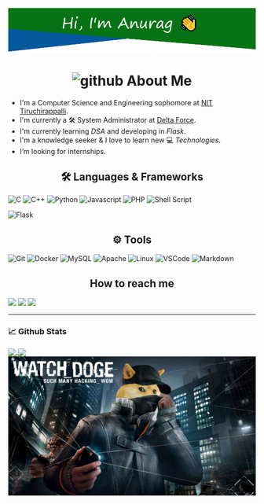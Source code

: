 <img align="center" src="./images/header_image.png" />

<h1 align="center"> <img height="40" width="40" alt="github" src="https://cdn.jsdelivr.net/npm/simple-icons@v3/icons/github.svg" /> About Me </h1>

- I'm a Computer Science and Engineering sophomore at [NIT Tiruchirappalli](https://www.nitt.edu).
- I'm currently a 🛠️ System Administrator at [Delta Force](https://delta.nitt.edu).
- I'm currently learning _DSA_ and developing in _Flask_.
- I'm a knowledge seeker & I love to learn new 💻 _Technologies_.
- I’m looking for internships.

<h2 align="center">🛠️ Languages & Frameworks</h2>

![C](https://img.shields.io/badge/c%20-%2300599C.svg?&style=for-the-badge&logo=c&logoColor=white)
![C++](https://img.shields.io/badge/c++%20-%2300599C.svg?&style=for-the-badge&logo=c%2B%2B&ogoColor=white)
![Python](https://img.shields.io/badge/python%20-%231572B6.svg?&style=for-the-badge&logo=python&logoColor=white)
![Javascript](https://img.shields.io/badge/-Javascript-ffb400?style=for-the-badge&logo=javascript&logoColor=ffff3f)
![PHP](https://img.shields.io/badge/php-%23777BB4.svg?&style=for-the-badge&logo=php&logoColor=white)
![Shell Script](https://img.shields.io/badge/shell_script%20-%23121011.svg?&style=for-the-badge&logo=gnu-bash&logoColor=white)

![Flask](https://img.shields.io/badge/flask%20-%23000.svg?&style=for-the-badge&logo=flask&logoColor=white)

<h2 align="center">⚙️ Tools</h2>

![Git](https://img.shields.io/badge/git%20-%23F05033.svg?&style=for-the-badge&logo=git&logoColor=white)
![Docker](https://img.shields.io/badge/docker%20-%230db7ed.svg?&style=for-the-badge&logo=docker&logoColor=white)
![MySQL](https://img.shields.io/badge/mysql-%2300f.svg?&style=for-the-badge&logo=mysql&logoColor=white)
![Apache](https://img.shields.io/badge/apache%20-%23D42029.svg?&style=for-the-badge&logo=apache&logoColor=white)
![Linux](https://img.shields.io/badge/-linux-772953?style=for-the-badge&logo=linux)
![VSCode](https://img.shields.io/badge/-vscode-00a8e8?style=for-the-badge&logo=visual-studio-code)
![Markdown](https://img.shields.io/badge/markdown-%23000000.svg?&style=for-the-badge&logo=markdown&logoColor=white)

<h2 align="center"> How to reach me </h2>

[<img src="https://img.shields.io/badge/linkedin%20-%230077B5.svg?&style=for-the-badge&logo=linkedin&logoColor=white">](https://www.linkedin.com/in/anurag-goyal-b5884a1ab/)
[<img src="https://img.shields.io/badge/Gmail-D14836?style=for-the-badge&logo=gmail&logoColor=white">](mailto:anuraggoyal.awr@gmail.com)
[<img src="https://img.shields.io/badge/ProtonMail-8B89CC?style=for-the-badge&logo=protonmail&logoColor=white">](mailto:anuraggoyal.awr@protonmail.com)

___

### 📈 **Github Stats**

<a href="https://github.com/anuragnitt">
    <img align="center" src="https://github-readme-stats.vercel.app/api?username=anuragnitt&show_icons=true&include_all_commits=true&theme=blue-green&count_private=true&custom_title=My%20Github%20Stats" height="196px" />
</a>
<a href="https://github.com/anuragnitt/github-readme-stats">
    <img align="center" src="https://github-readme-stats.anuraghazra1.vercel.app/api/top-langs/?username=anuragnitt&langs_count=10&layout=compact&theme=blue-green" height="196px" />
</a>

<img align="center" src="images/watch_doge.png">
